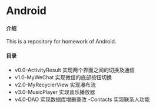 # Android

#### 介绍
This is a repository for homework of Android.

#### 目录
- v0.0-ActivityResult 实现两个界面之间的切换及通信
- v1.0-MyWeChat 实现微信的底部按钮切换
- v2.0-MyRecyclerView  实现瀑布流
- v3.0-MusicPlayer  实现音乐播放器
- v4.0-DAO 实现数据库增删查改
      -Contacts  实现联系人功能